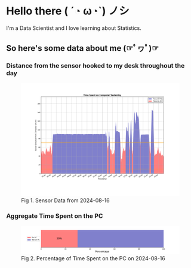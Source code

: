 
# Hello there ( ´◔ ω◔`) ノシ

I'm a Data Scientist and I love learning about Statistics.

## So here's some data about me (☞ﾟヮﾟ)☞


### Distance from the sensor hooked to my desk throughout the day
<figure>
  <picture>
    <source media="(prefers-color-scheme: dark)" srcset="Pi/readme/graphs/lineplot/dark-plot-2024-08-16.png">
    <source media="(prefers-color-scheme: light)" srcset="Pi/readme/graphs/lineplot/light-plot-2024-08-16.png">
    <img alt="Shows a black logo in light color mode and a white one in dark color mode." src="Pi/readme/graphs/lineplot/light-plot-2024-08-16.png">
  </picture>
  <figcaption>Fig 1. Sensor Data from 2024-08-16</figcaption>
</figure>



### Aggregate Time Spent on the PC
<figure>
  <picture>
    <source media="(prefers-color-scheme: dark)" srcset="Pi/readme/graphs/barplot/dark-plot-2024-08-16.png">
    <source media="(prefers-color-scheme: light)" srcset="Pi/readme/graphs/barplot/light-plot-2024-08-16.png">
    <img alt="Shows a black logo in light color mode and a white one in dark color mode." src="Pi/readme/graphs/barplot/light-plot-2024-08-16.png">
  </picture>
  <figcaption>Fig 2. Percentage of Time Spent on the PC on 2024-08-16</figcaption>
</figure>
